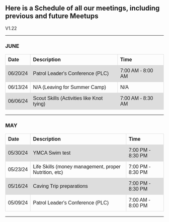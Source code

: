 <h2>Here is a Schedule of all our meetings, including previous and future Meetups</h2>
V1.22

<hr>

<h3>JUNE</h3>

<table>
  <tr>
    <th>Date</th>
    <th>Description</th>
    <th>Time</th>
  </tr>
  <tr>
    <td>06/20/24</td>
    <td>Patrol Leader's Conference (PLC)</td>
    <td>7:00 AM - 8:00 AM</td>
  </tr>
  <tr>
    <td>06/13/24</td>
    <td>N/A (Leaving for Summer Camp)</td>
    <td>N/A</td>
  </tr>
  <tr>
    <td>06/06/24</td>
    <td>Scout Skills (Activities like Knot tying)</td>
    <td>7:00 AM - 8:30 AM</td>
  </tr>

</table>

<hr>

<h3>MAY</h3>

<table>
  <tr>
    <th>Date</th>
    <th>Description</th>
    <th>Time</th>
  </tr>
  <tr>
    <td>05/30/24</td>
    <td>YMCA Swim test</td>
    <td>7:00 PM - 8:30 PM</td>
  </tr>
  <tr>
    <td>05/23/24</td>
    <td>Life Skills (money management, proper Nutrition, etc)</td>
    <td>7:00 PM - 8:30 PM</td>
  </tr>
  <tr>
    <td>05/16/24</td>
    <td>Caving Trip preparations</td>
    <td>7:00 PM - 8:30 PM</td>
  </tr>
  <tr>
    <td>05/09/24</td>
    <td>Patrol Leader's Conference (PLC)</td>
    <td>7:00 AM - 8:00 PM</td>
  </tr>

</table>

<hr>




<style>
  
table {
  font-family: arial, sans-serif;
  border-collapse: collapse;
  width: 100%;
}

td, th {
  border: 1px solid #dddddd;
  text-align: left;
  padding: 8px;
  
}

tr:nth-child(even) {
  background-color: #dddddd;
  width: 100%;
}
  

  
</style>
